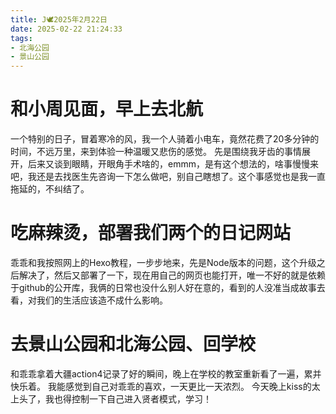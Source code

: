 ```yaml
---
title: J🕊️2025年2月22日
date: 2025-02-22 21:24:33
tags:
- 北海公园
- 景山公园
---
```

# 和小周见面，早上去北航

一个特别的日子，冒着寒冷的风，我一个人骑着小电车，竟然花费了20多分钟的时间，不远万里，来到体验一种温暖又悲伤的感觉。
先是围绕我牙齿的事情展开，后来又谈到眼睛，开眼角手术啥的，emmm，是有这个想法的，啥事慢慢来吧，我还是去找医生先咨询一下怎么做吧，别自己瞎想了。这个事感觉也是我一直拖延的，不纠结了。

# 吃麻辣烫，部署我们两个的日记网站

乖乖和我按照网上的Hexo教程，一步步地来，先是Node版本的问题，这个升级之后解决了，然后又部署了一下，现在用自己的网页也能打开，唯一不好的就是依赖于github的公开库，我俩的日常也没什么别人好在意的，看到的人没准当成故事去看，对我们的生活应该造不成什么影响。

# 去景山公园和北海公园、回学校

和乖乖拿着大疆action4记录了好的瞬间，晚上在学校的教室重新看了一遍，累并快乐着。
我能感觉到自己对乖乖的喜欢，一天更比一天浓烈。
今天晚上kiss的太上头了，我也得控制一下自己进入贤者模式，学习！
